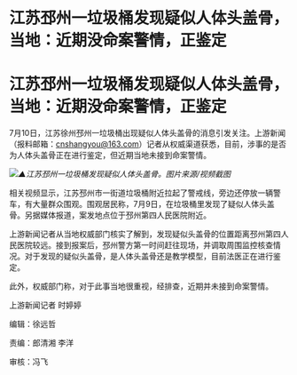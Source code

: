 # 江苏邳州一垃圾桶发现疑似人体头盖骨，当地：近期没命案警情，正鉴定

# 江苏邳州一垃圾桶发现疑似人体头盖骨，当地：近期没命案警情，正鉴定

7月10日，江苏徐州邳州一垃圾桶出现疑似人体头盖骨的消息引发关注。上游新闻（报料邮箱：cnshangyou@163.com）记者从权威渠道获悉，目前，涉事的是否为人体头盖骨正在进行鉴定，但近期当地未接到命案警情。

![](https://inews.gtimg.com/om_bt/Ofgcjm_uOAPVAK06FIBRB1hu2aUoxfGveyXBp8glLIL9IAA/1000)_▲江苏邳州一垃圾桶发现疑似人体头盖骨。图片来源/视频截图_

相关视频显示，江苏邳州市一街道垃圾桶附近拉起了警戒线，旁边还停放一辆警车，有大量群众围观。围观居民称，7月9日，在垃圾桶里发现了疑似人体头盖骨。另据媒体报道，案发地点位于邳州第四人民医院附近。

上游新闻记者从当地权威部门核实了解到，发现疑似头盖骨的位置距离邳州第四人民医院较远。接到报案后，邳州警方第一时间赶往现场，并调取周围监控核查情况。对于发现的疑似头盖骨，是人体头盖骨还是教学模型，目前法医正在进行鉴定。

此外，权威部门称，对于此事当地很重视，经排查，近期并未接到命案警情。

上游新闻记者 时婷婷

编辑：徐远哲

责编：郎清湘 李洋

审核：冯飞

